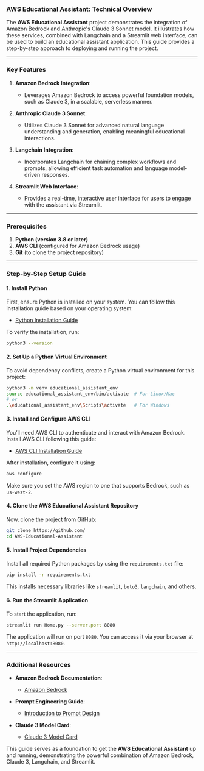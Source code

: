 ### AWS Educational Assistant: Technical Overview

The **AWS Educational Assistant** project demonstrates the integration of Amazon Bedrock and Anthropic's Claude 3 Sonnet model. It illustrates how these services, combined with Langchain and a Streamlit web interface, can be used to build an educational assistant application. This guide provides a step-by-step approach to deploying and running the project.

---

### Key Features

1. **Amazon Bedrock Integration**:
   - Leverages Amazon Bedrock to access powerful foundation models, such as Claude 3, in a scalable, serverless manner.

2. **Anthropic Claude 3 Sonnet**:
   - Utilizes Claude 3 Sonnet for advanced natural language understanding and generation, enabling meaningful educational interactions.

3. **Langchain Integration**:
   - Incorporates Langchain for chaining complex workflows and prompts, allowing efficient task automation and language model-driven responses.

4. **Streamlit Web Interface**:
   - Provides a real-time, interactive user interface for users to engage with the assistant via Streamlit.

---

### Prerequisites

1. **Python (version 3.8 or later)**
2. **AWS CLI** (configured for Amazon Bedrock usage)
3. **Git** (to clone the project repository)

---

### Step-by-Step Setup Guide

#### 1. Install Python

First, ensure Python is installed on your system. You can follow this installation guide based on your operating system:

- [Python Installation Guide](https://docs.python-guide.org/starting/install3/linux/)

To verify the installation, run:

```bash
python3 --version
```

#### 2. Set Up a Python Virtual Environment

To avoid dependency conflicts, create a Python virtual environment for this project:

```bash
python3 -m venv educational_assistant_env
source educational_assistant_env/bin/activate  # For Linux/Mac
# or
.\educational_assistant_env\Scripts\activate   # For Windows
```

#### 3. Install and Configure AWS CLI

You’ll need AWS CLI to authenticate and interact with Amazon Bedrock. Install AWS CLI following this guide:

- [AWS CLI Installation Guide](https://docs.aws.amazon.com/cli/latest/userguide/getting-started-install.html)

After installation, configure it using:

```bash
aws configure
```

Make sure you set the AWS region to one that supports Bedrock, such as `us-west-2`.

#### 4. Clone the AWS Educational Assistant Repository

Now, clone the project from GitHub:

```bash
git clone https://github.com/
cd AWS-Educational-Assistant
```

#### 5. Install Project Dependencies

Install all required Python packages by using the `requirements.txt` file:

```bash
pip install -r requirements.txt
```

This installs necessary libraries like `streamlit`, `boto3`, `langchain`, and others.

#### 6. Run the Streamlit Application

To start the application, run:

```bash
streamlit run Home.py --server.port 8080
```

The application will run on port `8080`. You can access it via your browser at `http://localhost:8080`.

---

### Additional Resources

- **Amazon Bedrock Documentation**:
  - [Amazon Bedrock](https://aws.amazon.com/bedrock/)

- **Prompt Engineering Guide**:
  - [Introduction to Prompt Design](https://docs.anthropic.com/claude/docs/introduction-to-prompt-design)

- **Claude 3 Model Card**:
  - [Claude 3 Model Card](https://www-cdn.anthropic.com/de8ba9b01c9ab7cbabf5c33b80b7bbc618857627/Model_Card_Claude_3.pdf)

This guide serves as a foundation to get the **AWS Educational Assistant** up and running, demonstrating the powerful combination of Amazon Bedrock, Claude 3, Langchain, and Streamlit.
